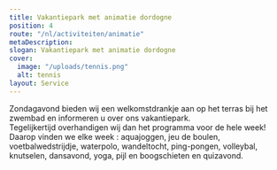 ```yaml
---
title: Vakantiepark met animatie dordogne
position: 4
route: "/nl/activiteiten/animatie"
metaDescription: 
slogan: Vakantiepark met animatie dordogne
cover:
  image: "/uploads/tennis.png"
  alt: tennis
layout: Service
---
```


Zondagavond bieden wij een welkomstdrankje aan op het terras bij het zwembad en informeren u over ons vakantiepark.\
Tegelijkertijd overhandigen wij dan het programma voor de hele week! Daarop vinden we elke week : aquajoggen, jeu de boulen, voetbalwedstrijdje, waterpolo, wandeltocht, ping-pongen, volleybal, knutselen, dansavond, yoga, pijl en boogschieten en quizavond.